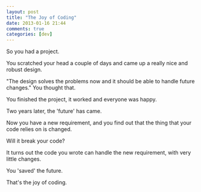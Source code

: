 ```yaml
---
layout: post
title: "The Joy of Coding"
date: 2013-01-16 21:44
comments: true
categories: [dev]
---
```

So you had a project. 

You scratched your head a couple of days and came up a really nice and robust design.

"The design solves the problems now and it should be able to handle future changes." You thought that.

You finished the project, it worked and everyone was happy.

Two years later, the 'future' has came.

Now you have a new requirement, and you find out that the thing that your code relies on is changed.

Will it break your code?

It turns out the code you wrote can handle the new requirement, with very little changes.

You 'saved' the future.

That's the joy of coding. 

